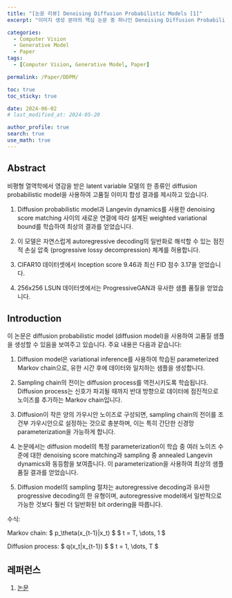 ```yaml
---
title: "[논문 리뷰] Denoising Diffusion Probabilistic Models [1]"
excerpt: "이미지 생성 분야의 핵심 논문 중 하나인 Denoising Diffusion Probabilistic Models을 리뷰한다." # 주요 내용

categories:
  - Computer Vision
  - Generative Model
  - Paper
tags:
  - [Computer Vision, Generative Model, Paper]

permalink: /Paper/DDPM/

toc: true
toc_sticky: true

date: 2024-06-02
# last_modified_at: 2024-05-20

author_profile: true
search: true
use_math: true
---
```


## Abstract
비평형 열역학에서 영감을 받은 latent variable 모델의 한 종류인 diffusion probabilistic model을 사용하여 고품질 이미지 합성 결과를 제시하고 있습니다.

1. Diffusion probabilistic model과 Langevin dynamics를 사용한 denoising score matching 사이의 새로운 연결에 따라 설계된 weighted variational bound를 학습하여 최상의 결과를 얻었습니다.

2. 이 모델은 자연스럽게 autoregressive decoding의 일반화로 해석할 수 있는 점진적 손실 압축 (progressive lossy decompression) 체계를 허용합니다.

3. CIFAR10 데이터셋에서 Inception score 9.46과 최신 FID 점수 3.17을 얻었습니다.

4. 256x256 LSUN 데이터셋에서는 ProgressiveGAN과 유사한 샘플 품질을 얻었습니다.
   
## Introduction
이 논문은 diffusion probabilistic model (diffusion model)을 사용하여 고품질 샘플을 생성할 수 있음을 보여주고 있습니다. 주요 내용은 다음과 같습니다:

1. Diffusion model은 variational inference를 사용하여 학습된 parameterized Markov chain으로, 유한 시간 후에 데이터와 일치하는 샘플을 생성합니다.

2. Sampling chain의 전이는 diffusion process를 역전시키도록 학습됩니다. Diffusion process는 신호가 파괴될 때까지 반대 방향으로 데이터에 점진적으로 노이즈를 추가하는 Markov chain입니다.

3. Diffusion이 작은 양의 가우시안 노이즈로 구성되면, sampling chain의 전이를 조건부 가우시안으로 설정하는 것으로 충분하며, 이는 특히 간단한 신경망 parameterization을 가능하게 합니다.

4. 논문에서는 diffusion model의 특정 parameterization이 학습 중 여러 노이즈 수준에 대한 denoising score matching과 sampling 중 annealed Langevin dynamics와 동등함을 보여줍니다. 이 parameterization을 사용하여 최상의 샘플 품질 결과를 얻었습니다.

5. Diffusion model의 sampling 절차는 autoregressive decoding과 유사한 progressive decoding의 한 유형이며, autoregressive model에서 일반적으로 가능한 것보다 훨씬 더 일반화된 bit ordering을 따릅니다.

수식:

Markov chain: $ p_\theta(x_{t-1}|x_t) $
$ t = T, \dots, 1 $

Diffusion process: $ q(x_t|x_{t-1}) $
$ t = 1, \dots, T $

       
## 레퍼런스
1. [논문](https://arxiv.org/abs/2006.11239)